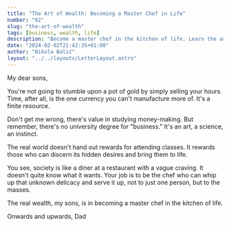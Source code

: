 ```yaml
---
title: "The Art of Wealth: Becoming a Master Chef in Life"
number: "82"
slug: "the-art-of-wealth"
tags: [business, wealth, life]
description: "Become a master chef in the kitchen of life. Learn the art and science of business. Serve society's hidden desires. That's where the real wealth lies."
date: "2024-02-02T21:42:35+01:00"
author: "Nikola Balić"
layout: "../../layouts/LetterLayout.astro"
---
```

My dear sons,

You're not going to stumble upon a pot of gold by simply selling your hours. Time, after all, is the one currency you can't manufacture more of. It's a finite resource.

Don't get me wrong, there's value in studying money-making. But remember, there's no university degree for "business." It's an art, a science, an instinct.

The real world doesn't hand out rewards for attending classes. It rewards those who can discern its hidden desires and bring them to life.

You see, society is like a diner at a restaurant with a vague craving. It doesn't quite know what it wants. Your job is to be the chef who can whip up that unknown delicacy and serve it up, not to just one person, but to the masses.

The real wealth, my sons, is in becoming a master chef in the kitchen of life.

Onwards and upwards,
Dad
